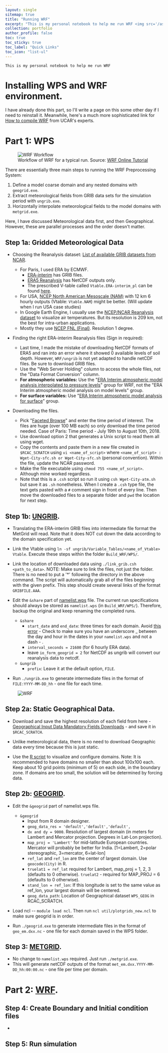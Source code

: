 ```yaml
---
layout: single
sitemap: true
title: "Running WRF"
excerpt: "This is my personal notebook to help me run WRF <img src='/assets/images/Wrf-workflow.png'>"
collection: portfolio
author_profile: false
toc: true
toc_sticky: true
toc_label: "Quick Links"
toc_icon: "list-ul"
---
```


`This is my personal notebook to help me run WRF`

# Installing WPS and WRF environment.

I have already done this part, so I'll write a page on this some other day if I need to reinstall it. Meanwhile, here's a much more sophisticated link for [How to compile WRF](http://www2.mmm.ucar.edu/wrf/OnLineTutorial/Compile/index.php) from UCAR's experts.

# Part 1: WPS

<figure>
  <img src="/assets/images/Wrf-workflow.png" alt="WRF Workflow">
  <figcaption>Workflow of WRF for a typical run. Source: <a href="http://www2.mmm.ucar.edu/wrf/OnLineTutorial/Basics/index.php">WRF Online Tutorial</a></figcaption>
</figure>

There are essentially three main steps to running the WRF Preprocessing System:
  1. Define a model coarse domain and any nested domains with `geogrid.exe`.
  2. Extract meteorological fields from GRIB data sets for the simulation period with `ungrib.exe`.
  3. Horizontally interpolate meteorological fields to the model domains with `metgrid.exe`.

Here, I have discussed Meteorological data first, and then Geographical. However, these are parallel processes and the order doesn't matter.

## Step 1a: Gridded Meteorological Data

* Choosing the Reanalysis dataset: [List of available GRIB datasets from NCAR](http://www2.mmm.ucar.edu/wrf/users/download/free_data.html).
  * For Paris, I used ERA by ECMWF.
    * [ERA-interim](https://rda.ucar.edu/datasets/ds627.0/) has GRIB files.
    * [ERA5 Reanalysis](https://rda.ucar.edu/datasets/ds630.0/) has NetCDF outputs only.
    * The prescribed V-table called `Vtable.ERA-interim_pl` can be found [here](http://www2.mmm.ucar.edu/wrf/users/vtables/Vtable.ERA-interim_pl).
  * For USA, [NCEP North American Mesoscale (NAM)](https://rda.ucar.edu/datasets/ds609.0/) with 12 km 6 hourly outputs (Vtable: `Vtable.NAM`) might be better. (Will update when I run USA case studies)
  * In Google Earth Engine, I usually use the [NCEP/NCAR Reanalysis dataset](https://rda.ucar.edu/datasets/ds090.0/) to visualize air temperatures. But its resolution is 209 km, not the best for intra-urban applications.
  * Mostly they use [NCEP FNL (Final)](https://rda.ucar.edu/datasets/ds083.2/). Resolution 1 degree.

* Finding the right ERA-interim Reanalysis files (Sign in required):
  * Last time, I made the mistake of downloading NetCDF formats of ERA5 and ran into an error where it showed 0 available levels of soil depth. However, `WRF/ungrib` is not yet adapted to handle netCDF files. Be sure to download GRIB files.
  * Use the "Web Server Holding" column to access the whole files, not the "Data Format Conversion" column.
  * **For atmospheric variables:** Use the "[ERA Interim atmospheric model analysis interpolated to pressure levels](https://rda.ucar.edu/datasets/ds627.0/index.html#!cgi-bin/datasets/getWebList?dsnum=627.0&gindex=6)" group for WRF, not the "ERA Interim atmospheric model analysis on model levels" group.
  * **For surface variables:** Use "[ERA Interim atmospheric model analysis for surface](https://rda.ucar.edu/datasets/ds627.0/index.html#cgi-bin/datasets/getWebList?dsnum=627.0&action=customize&disp=&gindex=9)" group.

* Downloading the files.
  * Pick "[Faceted Browse](https://rda.ucar.edu/datasets/ds627.0/index.html#cgi-bin/datasets/getWebList?dsnum=627.0&action=customize&disp=&gindex=6)" and enter the time period of interest. The files are huge (over 100 MB each) so only download the time period needed. Case of Paris: Time period - July 19th to August 10th, 2018.
  * Use download option 2 that generates a Unix script to read them all using wget.
  * Copy the contents and paste them in a new file created in `$RCAC_SCRATCH` using `vi <name_of_script>` where `<name_of_script> : Wget-City-sfc.sh or Wget-City-sfc.sh` (personal convention). Within the file, update the NCAR password.
  * Make the file executable using `chmod 755 <name_of_script>`. Although mine worked regardless.
  * Note that this is a `.csh` script so run it using `csh Wget-City-atm.sh` but save it as `.sh` nonetheless. When I create a `.csh` type file, the text gets pasted with a `#` comment sign in front of every line. Then move the downloaded files to a separate folder and `pwd` the location for next step.

## Step 1b: [UNGRIB](http://www2.mmm.ucar.edu/wrf/OnLineTutorial/Basics/UNGRIB/index.php).

* Translating the ERA-interim GRIB files into intermediate file format the MetGrid will read. Note that it does NOT cut down the data according to the domain specification yet.

* Link the Vtable using `ln -sf ungrib/Variable_Tables/<name_of_Vtable> Vtable`. Execute these steps within the folder `Build_WRF/WPS/`.
* Link the location of downloaded data using `./link_grib.csh <path_to_data>`. NOTE: Make sure to link the files, not just the folder. There is no need to put a '\*' following the directory in the above command. The script will automatically grab all of the files beginning with the given prefix. This step should create several links of the format `GRIBFILE.AAA`.

* Edit the `&share` part of [namelist.wps](http://www2.mmm.ucar.edu/wrf/users/namelist_best_prac_wps.html) file. The current run specifications should always be stored as `namelist.wps` (in `Build_WRF/WPS/`). Therefore, backup the original and keep renaming the completed runs.
  * `&share`
    * `start_date` and `end_date`: three times for each domain. Avoid [this error](http://forum.wrfforum.com/viewtopic.php?f=6&t=10755) - Check to make sure you have an underscore _ between the day and hour in the dates in your `namelist.wps` and not a dash - .
    * `interval_seconds = 21600` (for 6 hourly ERA data).
    * leave `io_form_geogrid = 2` for NetCDF as ungrib will convert our reanalysis data to netcdf.
  * `&ungrib`
    * `prefix`: Leave it at the default option, `FILE`.
* Run `./ungrib.exe` to generate intermediate files in the format of `FILE:YYYY-MM-DD_hh` - one file for each time.


<figure>   <!--- style="width: 400px" class="align-right"--->
  <img src="/assets/images/WRF-domain.png" alt="WRF">
</figure>


## Step 2a: Static Geographical Data.

* Download and save the highest resolution of each field from here - [Geographical Input Data Mandatory Fields Downloads](http://www2.mmm.ucar.edu/wrf/users/download/get_sources_wps_geog.html) - and save it in `$RCAC_SCRATCH`.

* Unlike meteorological data, there is no need to download Geographic data every time because this is just static.

* Use the [R script](/assets/files/WRF_domain.pdf) to visualize and configure domains. Note: It is recommended to have domains no smaller than about 100x100 each. Keep about 10 grid points (minimum of 5) on each side, in the boundary zone. If domains are too small, the solution will be determined by forcing data.

## Step 2b: [GEOGRID](http://www2.mmm.ucar.edu/wrf/OnLineTutorial/Basics/GEOGRID/index.php).

* Edit the `&geogrid` part of namelist.wps file.
  * `&geogrid`
    * Input from R domain designer.
    * `geog_data_res = 'default','default','default',`
    * `dx and dy = 9000`. Resolution of largest domain (in meters for Lambert and Mercator projection. Degrees in Lat-Lon projection).
    *  `map_proj = 'Lambert'` for mid-latitude European countries. Mercator will probably be better for India. [1=Lambert, 2=polar stereographic, 3=mercator, 6=lat-lon]
    * `ref_lat` and `ref_lon` are the center of largest domain. Use `geocode(City)` in R.
    * `truelat1 = ref_lat` required for Lambert, map_proj = 1, 2, 3 (defaults to 0 otherwise). `truelat2` - required for MAP_PROJ = 6 (defaults to 0 otherwise).
    * `stand_lon = ref_lon`: If this longitude is set to the same value as ref_lon, your largest domain will be centered.
    * `geog_data_path`: Location of Geographical dataset `WPS_GEOG` in RCAC_SCRATCH.

* Load ncl -- `module load ncl`. Then run `ncl util/plotgrids_new.ncl` to make sure geogrid is in order.

* Run `./geogrid.exe` to generate intermediate files in the format of `geo_em.dxx.nc` - one file for each domain saved in the WPS folder.

## Step 3: [METGRID](http://www2.mmm.ucar.edu/wrf/OnLineTutorial/Basics/METGRID/index.php).
* No change to `namelist.wps` required. Just run `./metgrid.exe`.
* This will generate netCDF outputs of the format `met_em.dxx.YYYY-MM-DD_hh:00:00.nc` - one file per time per domain.


# Part 2: [WRF](http://www2.mmm.ucar.edu/wrf/OnLineTutorial/Basics/WRF/index.php).

## Step 4: Create Boundary and Initial condition files

*



## Step 5: Run simulation
